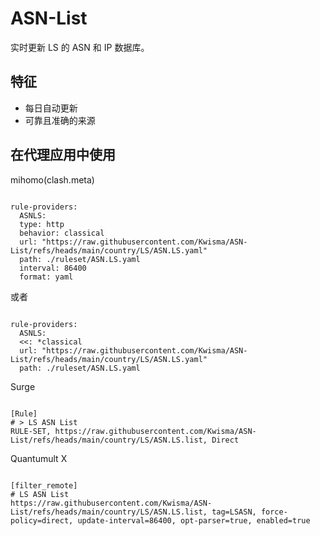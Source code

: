 
# ASN-List
    
实时更新 LS 的 ASN 和 IP 数据库。
    
## 特征
    
- 每日自动更新
- 可靠且准确的来源
    
## 在代理应用中使用
    
mihomo(clash.meta)
   
<pre><code class="language-javascript">
rule-providers:
  ASNLS:
  type: http
  behavior: classical
  url: "https://raw.githubusercontent.com/Kwisma/ASN-List/refs/heads/main/country/LS/ASN.LS.yaml"
  path: ./ruleset/ASN.LS.yaml
  interval: 86400
  format: yaml
</code></pre>

或者

<pre><code class="language-javascript">
rule-providers:
  ASNLS:
  <<: *classical
  url: "https://raw.githubusercontent.com/Kwisma/ASN-List/refs/heads/main/country/LS/ASN.LS.yaml"
  path: ./ruleset/ASN.LS.yaml
</code></pre>
    
Surge
    
<pre><code class="language-javascript">
[Rule]
# > LS ASN List
RULE-SET, https://raw.githubusercontent.com/Kwisma/ASN-List/refs/heads/main/country/LS/ASN.LS.list, Direct
</code></pre>
    
Quantumult X
    
<pre><code class="language-javascript">
[filter_remote]
# LS ASN List
https://raw.githubusercontent.com/Kwisma/ASN-List/refs/heads/main/country/LS/ASN.LS.list, tag=LSASN, force-policy=direct, update-interval=86400, opt-parser=true, enabled=true
</code></pre>
